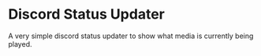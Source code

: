# Discord Status Updater

A very simple discord status updater to show what media is currently being played.
